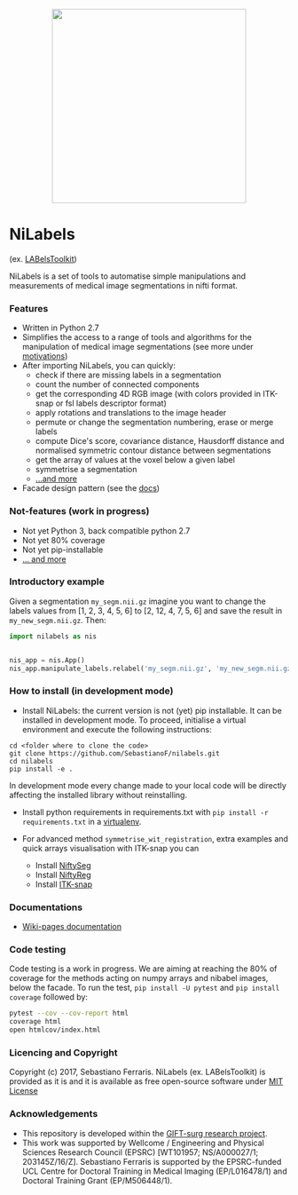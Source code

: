 <p align="center">
<img src="https://github.com/SebastianoF/nilabels/blob/master/logo_low.png" width="350">
</p>

# NiLabels

(ex. [LABelsToolkit](https://github.com/SebastianoF/LABelsToolkit))

NiLabels is a set of tools to automatise simple manipulations and measurements of medical image 
segmentations in nifti format.

### Features

+ Written in Python 2.7
+ Simplifies the access to a range of tools and algorithms for the manipulation of medical image segmentations (see more under [motivations](https://github.com/SebastianoF/nilabels/wiki/Motivations))
+ After importing NiLabels, you can quickly: 
    + check if there are missing labels in a segmentation 
    + count the number of connected components
    + get the corresponding 4D RGB image (with colors provided in ITK-snap or fsl labels descriptor format) 
    + apply rotations and translations to the image header
    + permute or change the segmentation numbering, erase or merge labels 
    + compute Dice's score, covariance distance, Hausdorff distance and normalised symmetric contour distance between segmentations 
    + get the array of values at the voxel below a given label 
    + symmetrise a segmentation 
    + [...and more](https://github.com/SebastianoF/nilabels/wiki/What-you-can-do-with-nilabels)
+ Facade design pattern (see the [docs](https://github.com/SebastianoF/nilabels/wiki/Design-Pattern))

### Not-features (work in progress)

+ Not yet Python 3, back compatible python 2.7
+ Not yet 80% coverage
+ Not yet pip-installable
+ [... and more](https://github.com/SebastianoF/nilabels/wiki/Work-in-Progress)

### Introductory example

Given a segmentation `my_segm.nii.gz` imagine you want to change the labels values from [1, 2, 3, 4, 5, 6] to [2, 12, 4, 7, 5, 6]
and save the result in `my_new_segm.nii.gz`. Then:

```python
import nilabels as nis


nis_app = nis.App()
nis_app.manipulate_labels.relabel('my_segm.nii.gz', 'my_new_segm.nii.gz',  [1, 2, 3, 4, 5, 6], [2, 12, 4, 7, 5, 6])

```

### How to install (in development mode) 


+ Install NiLabels: the current version is not (yet) pip installable. It can be installed in development mode.
To proceed, initialise a virtual environment and execute the following instructions:
```
cd <folder where to clone the code>
git clone https://github.com/SebastianoF/nilabels.git
cd nilabels
pip install -e .
```
In development mode every change made to your local code will be directly affecting the installed library
without reinstalling.


+ Install python requirements in requirements.txt with
    `pip install -r requirements.txt`
in a [virtualenv](http://docs.python-guide.org/en/latest/dev/virtualenvs/).

+ For advanced method `symmetrise_wit_registration`, extra examples and quick arrays visualisation with ITK-snap you can
    + Install [NiftySeg](https://github.com/KCL-BMEIS/NiftySeg)
    + Install [NiftyReg](https://github.com/KCL-BMEIS/niftyreg)
    + Install [ITK-snap](http://www.itksnap.org/pmwiki/pmwiki.php?n=Downloads.SNAP3)


### Documentations

+ [Wiki-pages documentation](https://github.com/SebastianoF/nilabels/wiki)


### Code testing

Code testing is a work in progress. We are aiming at reaching the 80% of coverage for the methods acting on numpy arrays and nibabel images, below the facade.
To run the test, `pip install -U pytest` and `pip install coverage` followed by:
```bash
pytest --cov --cov-report html
coverage html
open htmlcov/index.html
```

### Licencing and Copyright

Copyright (c) 2017, Sebastiano Ferraris. NiLabels  (ex. LABelsToolkit) is provided as it is and 
it is available as free open-source software under 
[MIT License](https://github.com/SebastianoF/nilabels/blob/master/LICENCE.txt)


### Acknowledgements

+ This repository is developed within the [GIFT-surg research project](http://www.gift-surg.ac.uk).
+ This work was supported by Wellcome / Engineering and Physical Sciences Research Council (EPSRC) [WT101957; NS/A000027/1; 203145Z/16/Z]. 
Sebastiano Ferraris is supported by the EPSRC-funded UCL Centre for Doctoral Training in Medical Imaging (EP/L016478/1) and Doctoral Training Grant (EP/M506448/1). 
